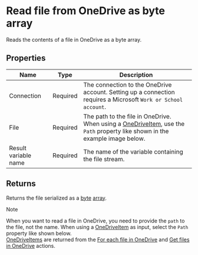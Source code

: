 # Read file from OneDrive as byte array

Reads the contents of a file in OneDrive as a byte array.

## Properties

| Name                 | Type     | Description                                                                                                                                                     |
| -------------------- | -------- | --------------------------------------------------------------------------------------------------------------------------------------------------------------- |
| Connection           | Required | The connection to the OneDrive account. Setting up a connection requires a Microsoft `Work or School account`.                                                  |
| File                 | Required | The path to the file in OneDrive. When using a [OneDriveItem](./api-reference/onedrive-item.md), use the `Path` property like shown in the example image below. |
| Result variable name | Required | The name of the variable containing the file stream.                                                                                                            |

## Returns

Returns the file serialized as a [byte](https://learn.microsoft.com/en-us/dotnet/api/system.byte) [array](https://learn.microsoft.com/en-us/dotnet/csharp/language-reference/builtin-types/arrays).

> [!NOTE]
> When you want to read a file in OneDrive, you need to provide the `path` to the file, not the name. When using a [OneDriveItem](./api-reference/onedrive-item.md) as input, select the `Path` property like shown below.  
> [OneDriveItems](./api-reference/onedrive-item.md) are returned from the [For each file in OneDrive](foreach-file-in-onedrive.md) and [Get files in OneDrive](get-files-in-onedrive.md) actions.

